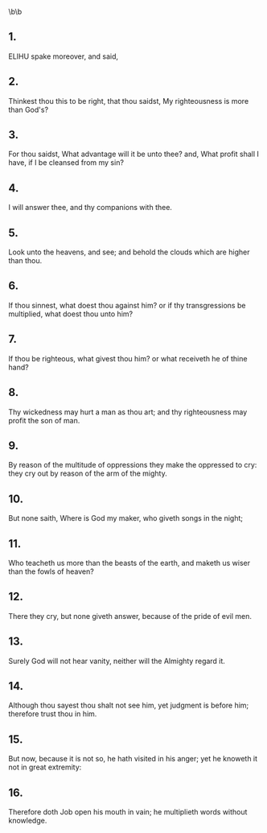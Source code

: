 \b\b
## 1.
ELIHU spake moreover, and said,
## 2.
Thinkest thou this to be right, that thou saidst, My righteousness is more than God's?
## 3.
For thou saidst, What advantage will it be unto thee?  and, What profit shall I have, if I be cleansed from my sin?
## 4.
I will answer thee, and thy companions with thee.
## 5.
Look unto the heavens, and see; and behold the clouds which are higher than thou.
## 6.
If thou sinnest, what doest thou against him?  or if thy transgressions be multiplied, what doest thou unto him?
## 7.
If thou be righteous, what givest thou him?  or what receiveth he of thine hand?
## 8.
Thy wickedness may hurt a man as thou art; and thy righteousness may profit the son of man.
## 9.
By reason of the multitude of oppressions they make the oppressed to cry: they cry out by reason of the arm of the mighty.
## 10.
But none saith, Where is God my maker, who giveth songs in the night;
## 11.
Who teacheth us more than the beasts of the earth, and maketh us wiser than the fowls of heaven?
## 12.
There they cry, but none giveth answer, because of the pride of evil men.
## 13.
Surely God will not hear vanity, neither will the Almighty regard it.
## 14.
Although thou sayest thou shalt not see him, yet judgment is before him; therefore trust thou in him.
## 15.
But now, because it is not so, he hath visited in his anger; yet he knoweth it not in great extremity:
## 16.
Therefore doth Job open his mouth in vain; he multiplieth words without knowledge.
